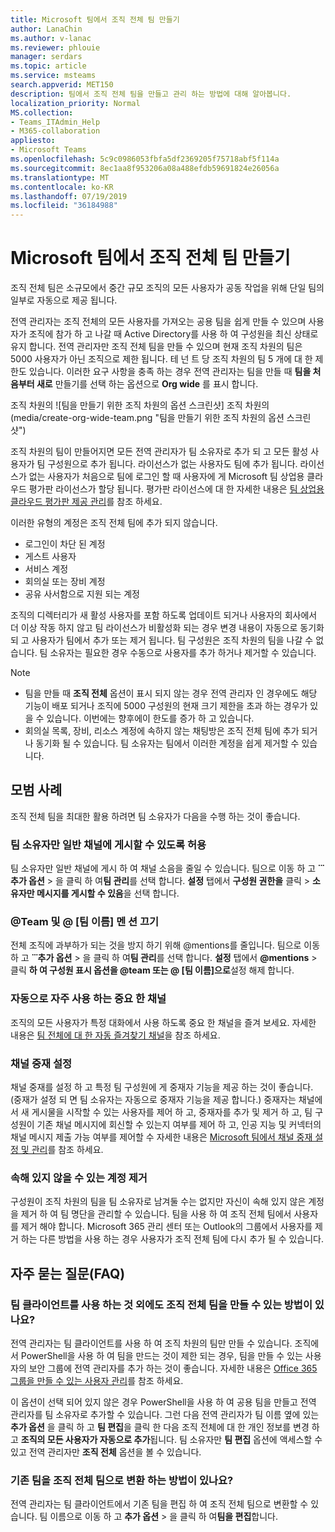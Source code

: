 ```yaml
---
title: Microsoft 팀에서 조직 전체 팀 만들기
author: LanaChin
ms.author: v-lanac
ms.reviewer: phlouie
manager: serdars
ms.topic: article
ms.service: msteams
search.appverid: MET150
description: 팀에서 조직 전체 팀을 만들고 관리 하는 방법에 대해 알아봅니다.
localization_priority: Normal
MS.collection:
- Teams_ITAdmin_Help
- M365-collaboration
appliesto:
- Microsoft Teams
ms.openlocfilehash: 5c9c0986053fbfa5df2369205f75718abf5f114a
ms.sourcegitcommit: 8ec1aa8f953206a08a488efdb59691824e26056a
ms.translationtype: MT
ms.contentlocale: ko-KR
ms.lasthandoff: 07/19/2019
ms.locfileid: "36184988"
---
```

# <a name="create-an-org-wide-team-in-microsoft-teams"></a>Microsoft 팀에서 조직 전체 팀 만들기

조직 전체 팀은 소규모에서 중간 규모 조직의 모든 사용자가 공동 작업을 위해 단일 팀의 일부로 자동으로 제공 됩니다.

전역 관리자는 조직 전체의 모든 사용자를 가져오는 공용 팀을 쉽게 만들 수 있으며 사용자가 조직에 참가 하 고 나갈 때 Active Directory를 사용 하 여 구성원을 최신 상태로 유지 합니다. 전역 관리자만 조직 전체 팀을 만들 수 있으며 현재 조직 차원의 팀은 5000 사용자가 아닌 조직으로 제한 됩니다. 테 넌 트 당 조직 차원의 팀 5 개에 대 한 제한도 있습니다. 이러한 요구 사항을 충족 하는 경우 전역 관리자는 팀을 만들 때 **팀을 처음부터 새로** 만들기를 선택 하는 옵션으로 **Org wide** 를 표시 합니다. 

조직 차원의 ![팀을 만들기 위한 조직 차원의 옵션 스크린샷] 조직 차원의 (media/create-org-wide-team.png "팀을 만들기 위한 조직 차원의 옵션 스크린샷")

조직 차원의 팀이 만들어지면 모든 전역 관리자가 팀 소유자로 추가 되 고 모든 활성 사용자가 팀 구성원으로 추가 됩니다. 라이선스가 없는 사용자도 팀에 추가 됩니다. 라이선스가 없는 사용자가 처음으로 팀에 로그인 할 때 사용자에 게 Microsoft 팀 상업용 클라우드 평가판 라이선스가 할당 됩니다. 평가판 라이선스에 대 한 자세한 내용은 [팀 상업용 클라우드 평가판 제공 관리](iw-trial-teams.md)를 참조 하세요. 

이러한 유형의 계정은 조직 전체 팀에 추가 되지 않습니다.

- 로그인이 차단 된 계정
- 게스트 사용자
- 서비스 계정
- 회의실 또는 장비 계정
- 공유 사서함으로 지원 되는 계정

조직의 디렉터리가 새 활성 사용자를 포함 하도록 업데이트 되거나 사용자의 회사에서 더 이상 작동 하지 않고 팀 라이선스가 비활성화 되는 경우 변경 내용이 자동으로 동기화 되 고 사용자가 팀에서 추가 또는 제거 됩니다. 팀 구성원은 조직 차원의 팀을 나갈 수 없습니다. 팀 소유자는 필요한 경우 수동으로 사용자를 추가 하거나 제거할 수 있습니다.

> [!NOTE]
> - 팀을 만들 때 **조직 전체** 옵션이 표시 되지 않는 경우 전역 관리자 인 경우에도 해당 기능이 배포 되거나 조직에 5000 구성원의 현재 크기 제한을 초과 하는 경우가 있을 수 있습니다. 이번에는 향후에이 한도를 증가 하 고 있습니다.
> - 회의실 목록, 장비, 리소스 계정에 속하지 않는 채팅방은 조직 전체 팀에 추가 되거나 동기화 될 수 있습니다. 팀 소유자는 팀에서 이러한 계정을 쉽게 제거할 수 있습니다.

## <a name="best-practices"></a>모범 사례

조직 전체 팀을 최대한 활용 하려면 팀 소유자가 다음을 수행 하는 것이 좋습니다.

### <a name="allow-only-team-owners-to-post-to-the-general-channel"></a>팀 소유자만 일반 채널에 게시할 수 있도록 허용

팀 소유자만 일반 채널에 게시 하 여 채널 소음을 줄일 수 있습니다. 팀으로 이동 하 고 **̇ ̇ ̇ 추가 옵션** > 을 클릭 하 여**팀 관리**를 선택 합니다. **설정** 탭에서 **구성원 권한을** 클릭 > **소유자만 메시지를 게시할 수 있음**을 선택 합니다.

### <a name="turn-off-team-and-team-name-mentions"></a>@Team 및 @ [팀 이름] 멘 션 끄기

 전체 조직에 과부하가 되는 것을 방지 하기 위해 @mentions를 줄입니다. 팀으로 이동 하 고 **̇ ̇ ̇ 추가 옵션** > 을 클릭 하 여**팀 관리**를 선택 합니다. **설정** 탭에서 <strong>@mentions</strong> > 클릭 **하 여 구성원 표시 옵션을 @team 또는 @ [팀 이름]으로**설정 해제 합니다. 

### <a name="automatically-favorite-important-channels"></a>자동으로 자주 사용 하는 중요 한 채널

조직의 모든 사용자가 특정 대화에서 사용 하도록 중요 한 채널을 즐겨 보세요. 자세한 내용은 [팀 전체에 대 한 자동 즐겨찾기 채널](https://support.office.com/article/auto-favorite-channels-for-the-whole-team-a948272c-5aa5-429c-863c-4e1e1cd6b0f6)을 참조 하세요.

### <a name="set-up-channel-moderation"></a>채널 중재 설정

채널 중재를 설정 하 고 특정 팀 구성원에 게 중재자 기능을 제공 하는 것이 좋습니다. (중재가 설정 되 면 팀 소유자는 자동으로 중재자 기능을 제공 합니다.) 중재자는 채널에서 새 게시물을 시작할 수 있는 사용자를 제어 하 고, 중재자를 추가 및 제거 하 고, 팀 구성원이 기존 채널 메시지에 회신할 수 있는지 여부를 제어 하 고, 인공 지능 및 커넥터의 채널 메시지 제출 가능 여부를 제어할 수 자세한 내용은 [Microsoft 팀에서 채널 중재 설정 및 관리](manage-channel-moderation-in-teams.md)를 참조 하세요.

### <a name="remove-accounts-that-might-not-belong"></a>속해 있지 않을 수 있는 계정 제거

구성원이 조직 차원의 팀을 팀 소유자로 남겨둘 수는 없지만 자신이 속해 있지 않은 계정을 제거 하 여 팀 명단을 관리할 수 있습니다. 팀을 사용 하 여 조직 전체 팀에서 사용자를 제거 해야 합니다. Microsoft 365 관리 센터 또는 Outlook의 그룹에서 사용자를 제거 하는 다른 방법을 사용 하는 경우 사용자가 조직 전체 팀에 다시 추가 될 수 있습니다.

## <a name="faq"></a>자주 묻는 질문(FAQ)

### <a name="is-there-a-way-to-create-an-org-wide-team-other-than-using-the-teams-client"></a>팀 클라이언트를 사용 하는 것 외에도 조직 전체 팀을 만들 수 있는 방법이 있나요?

전역 관리자는 팀 클라이언트를 사용 하 여 조직 차원의 팀만 만들 수 있습니다. 조직에서 PowerShell을 사용 하 여 팀을 만드는 것이 제한 되는 경우, 팀을 만들 수 있는 사용자의 보안 그룹에 전역 관리자를 추가 하는 것이 좋습니다. 자세한 내용은 [Office 365 그룹을 만들 수 있는 사용자 관리](https://docs.microsoft.com/office365/admin/create-groups/manage-creation-of-groups)를 참조 하세요.

이 옵션이 선택 되어 있지 않은 경우 PowerShell을 사용 하 여 공용 팀을 만들고 전역 관리자를 팀 소유자로 추가할 수 있습니다. 그런 다음 전역 관리자가 팀 이름 옆에 있는 **추가 옵션** 을 클릭 하 고 **팀 편집**을 클릭 한 다음 조직 전체에 대 한 개인 정보를 변경 하 고 **조직의 모든 사용자가 자동으로 추가**됩니다. 팀 소유자만 **팀 편집** 옵션에 액세스할 수 있고 전역 관리자만 **조직 전체** 옵션을 볼 수 있습니다.

### <a name="is-there-a-way-to-convert-an-existing-team-to-an-org-wide-team"></a>기존 팀을 조직 전체 팀으로 변환 하는 방법이 있나요?

전역 관리자는 팀 클라이언트에서 기존 팀을 편집 하 여 조직 전체 팀으로 변환할 수 있습니다. 팀 이름으로 이동 하 고 **추가 옵션** > 을 클릭 하 여**팀을 편집**합니다.

